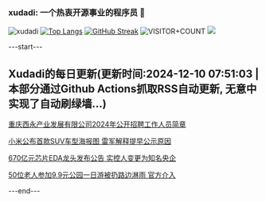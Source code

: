 ### xudadi: 一个热衷开源事业的程序员 👋

![xudadi](https://github-readme-stats-git-masterorgs-github-readme-stats-team.vercel.app/api?username=xudadi)
[![Top Langs](https://github-readme-stats.vercel.app/api/top-langs/?username=xudadi)](https://github.com/anuraghazra/github-readme-stats)
[![GitHub Streak](https://streak-stats.demolab.com?user=xudadi&locale=zh_Hans)](https://git.io/streak-stats)
![VISITOR+COUNT](https://komarev.com/ghpvc/?username=xudadi&label=VISITOR+COUNT)
![](https://raw.githubusercontent.com/xudadi/xudadi/main/assets/github-contribution-grid-snake.svg)


---start---

## Xudadi的每日更新(更新时间:2024-12-10 07:51:03 | 本部分通过Github Actions抓取RSS自动更新, 无意中实现了自动刷绿墙...)

[重庆西永产业发展有限公司2024年公开招聘工作人员简章](https://www.gongkaoleida.com/article/2223971)

[小米公布首款SUV车型海报图 雷军解释提早公示原因](https://m.163.com/news/article/JJ0FTFCN0534A4SC.html)

[670亿元芯片EDA龙头发布公告 实控人变更为知名央企](https://m.163.com/news/article/JJ0ESOOR0512B07B.html)

[50位老人参加9.9元公园一日游被扔路边淋雨 官方介入](https://m.163.com/news/article/JJ0COK6A0514R9OJ.html)

---end---
